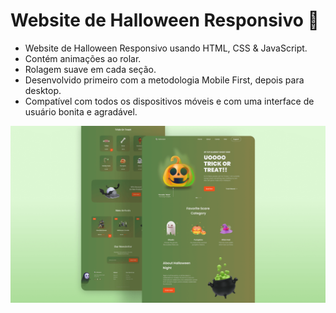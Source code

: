 # Website de Halloween Responsivo 🎃

- Website de Halloween Responsivo usando HTML, CSS & JavaScript.
- Contém animações ao rolar.
- Rolagem suave em cada seção.
- Desenvolvido primeiro com a metodologia Mobile First, depois para desktop.
- Compatível com todos os dispositivos móveis e com uma interface de usuário bonita e agradável.

![halloween](/preview.png)
